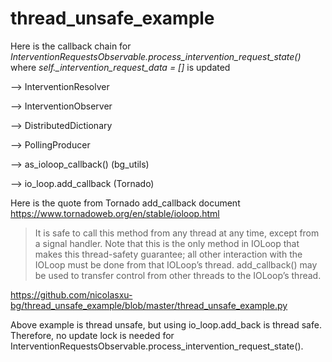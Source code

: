 # thread_unsafe_example

Here is the callback chain for
*InterventionRequestsObservable.process_intervention_request_state()*
where *self._intervention_request_data = []* is updated

--> InterventionResolver

--> InterventionObserver

--> DistributedDictionary

--> PollingProducer

--> as_ioloop_callback() (bg_utils)

--> io_loop.add_callback (Tornado)


Here is the quote from Tornado add_callback document
https://www.tornadoweb.org/en/stable/ioloop.html

>It is safe to call this method from any thread at any time, except from a signal handler. Note that this is the only method in IOLoop that makes this thread-safety guarantee; all other interaction with the IOLoop must be done from that IOLoop’s thread. add_callback() may be used to transfer control from other threads to the IOLoop’s thread.

https://github.com/nicolasxu-bg/thread_unsafe_example/blob/master/thread_unsafe_example.py

Above example is thread unsafe, but using io_loop.add_back is thread safe. Therefore, no update lock is needed for InterventionRequestsObservable.process_intervention_request_state().




